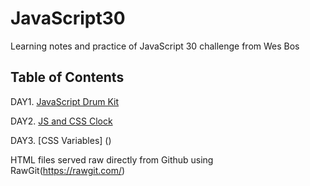 # JavaScript30

Learning notes and practice of JavaScript 30 challenge from Wes Bos


## Table of Contents
DAY1. [JavaScript Drum Kit](https://github.com/iamcxy/JavaScript30/tree/master/01%20-%20JavaScript%20Drum%20Kit) 

DAY2. [JS and CSS Clock](https://cdn.rawgit.com/iamcxy/JavaScript30/37c1e060/02%20-%20JS%20and%20CSS%20Clock/index-PRACTICE.html)

DAY3. [CSS Variables] ()

HTML files served raw directly from Github using RawGit(https://rawgit.com/)